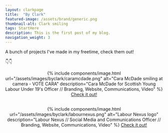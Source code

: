 ```yaml
---
layout: clarkpage
title:  "By Clark"
featured-image: /assets/brand/generic.png
thumbnail-alt: Clark smiling
tags: StartHere
description: This is the first post of my blog.
navigation_weight: 3
---
```


A bunch of projects I've made in my freetime, check them out! 

👇👇

<center>
{% include components/image.html url="/assets/images/byclark/caramcdade.png" alt="Cara McDade smiling at camera - VOTE CARA" description="Cara McDade for Scottish Young Labour Under 19's Officer // Branding, Website, Communications, Video" %}
<a class="btn btn-primary" href="https://caramcdade.com">Check it out!</a>

<div style="margin-bottom: 30px"></div>
{% include components/image.html url="/assets/images/byclark/labournexus.png" alt="Labour Nexus logo" description="Labour Nexus // Social Media and Communications Officer // Branding, Website, Communications, Video" %}
<a class="btn btn-primary" href="https://labournexus.org.uk">Check it out!</a>
<div style="margin-bottom: 30px"></div>

<!---
{% include components/image.html url="/assets/images/byclark/labournexus.png" alt"Tommy Kirkwood for Labour Youth Rep on NEC" description="Tommy Kirkwood for Labour Youth Rep on the NEC // Branding, Website, Communications, Video, Strategy" %}
<a class="btn btn-primary" href="https://labournexus.org.uk">Check it out!</a>

-->
</center>